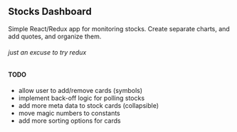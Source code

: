 ## Stocks Dashboard

Simple React/Redux app for monitoring stocks. Create separate charts, and add quotes, and organize them.

###### _just an excuse to try redux_

#### TODO
 - allow user to add/remove cards (symbols)
 - implement back-off logic for polling stocks
 - add more meta data to stock cards (collapsible)
 - move magic numbers to constants
 - add more sorting options for cards
